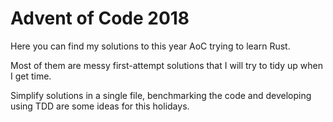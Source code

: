 # Advent of Code 2018

Here you can find my solutions to this year AoC trying to learn Rust.

Most of them are messy first-attempt solutions that I will try to tidy up when I get time.

Simplify solutions in a single file, benchmarking the code and developing using TDD are some ideas for this holidays.
